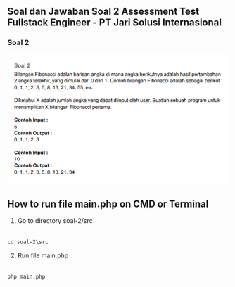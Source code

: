 ## Soal dan Jawaban Soal 2 Assessment Test Fullstack Engineer - PT Jari Solusi Internasional

### Soal 2

<p align="center">
    <img src="images/image-soal-2.png">
</p>

## How to run file main.php on CMD or Terminal

1. Go to directory soal-2/src

```markdown

cd soal-2\src

```

2. Run file main.php

```markdown

php main.php

```